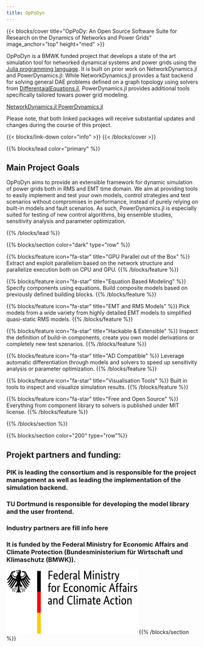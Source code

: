 ```yaml
---
title: OpPoDyn
---
```



<!-------------------------------------- Main Cover ---------------------------------------------------->

<!-- Main title of the page -->
<!-- sets the title of the section in large letters-->
{{< blocks/cover title="OpPoDy: An Open Source Software Suite for Research on the Dynamics of Networks and Power Grids"
image_anchor="top" height="med" >}}

  <!-- Long title of the Project -->
  <p class="lead mt-5">
    OpPoDyn is a BMWK funded project that develops a state of the art simulation tool for networked dynamical systems
    and power grids using the <a href="https://julialang.org">Julia programming language</a>. It is built on prior work on NetworkDynamics.jl and PowerDynamics.jl:
    While NetworkDynamics.jl provides a fast backend for solving general DAE problems defined on a graph topology using solvers from <a href=https://github.com/SciML/DifferentialEquations.jl>DifferentaialEquations.jl</a>, PowerDynamics.jl provides additional tools specifically tailored towars power grid modeling.
  </p>

  <!-- Provides the HTML Hyperlink to Github Repo -->
  <a class="btn btn-lg btn-secondary me-3 mb-4" href="https://github.com/PIK-ICoNe/NetworkDynamics.jl">
    NetworkDynamics.jl <i class="fab fa-github ms-2 "></i>
  </a>
  <a class="btn btn-lg btn-secondary me-3 mb-4" href="https://github.com/JuliaEnergy/PowerDynamics.jl">
    PowerDynamics.jl <i class="fab fa-github ms-2 "></i>
  </a>
  
  Please note, that both linked packages will receive substantial updates and changes during the course of this project.

  {{< blocks/link-down color="info" >}}
{{< /blocks/cover >}}


<!-------------------------------------- Main Goals of the project  ---------------------------------------------------->

<!-- sets the colour of the section. In this case "primary" -->
{{% blocks/lead color="primary" %}}
  ## Main Project Goals
  
  OpPoDyn aims to provide an extensible framework for dynamic simulation of power grids both in RMS and EMT time domain.
  We aim at providing tools to easily implement and test your own models, control strategies and test scenarios without compromises in performance, instead of purely relying on built-in models and fault scenarios.
  As such, PowerDynamics.jl is especially suited for testing of new control algorithms, big ensemble studies, sensitivity analysis and parameter optimization.
  
{{% /blocks/lead %}}


<!-------------------------------------- Features ---------------------------------------------------->

<!-- sets the colour and type of the section. In this case "dark" and "row" respectively -->
{{% blocks/section color="dark" type="row" %}}

  <!-- sets the icon and message that appears underneath it. In this case "fa-lightbulb" and Name of Feature" 
  respectively -->

  {{% blocks/feature icon="fa-star" title="GPU Parallel out of the Box" %}}
    Extract and exploit parallelism based on the network structure 
    and parallelize execution both on CPU and GPU.
  {{% /blocks/feature %}}

  {{% blocks/feature icon="fa-star" title="Equation Based Modeling" %}}
    Specify components using equations. Build composite models based 
    on previously defined building blocks.
  {{% /blocks/feature %}}

  {{% blocks/feature icon="fa-star" title="EMT and RMS Models" %}}
    Pick models from a wide variety from highly detailed EMT models 
    to simplified quasi-static RMS models.
  {{% /blocks/feature %}}

  {{% blocks/feature icon="fa-star" title="Hackable & Extensible" %}}
    Inspect the definition of build-in components, create you own 
    model derivations or completely new test szenarios.
  {{% /blocks/feature %}}

  {{% blocks/feature icon="fa-star" title="AD Compatible" %}}
    Leverage automatic differentiation through models and solvers to 
    speed up sensitivity analysis or parameter optimization.
  {{% /blocks/feature %}}

  {{% blocks/feature icon="fa-star" title="Visualisation Tools" %}}
    Built in tools to inspect and visualize simulation results.
  {{% /blocks/feature %}}

  {{% blocks/feature icon="fa-star" title="Free and Open Source" %}}
    Everything from component library to solvers is published under 
    MIT license.
  {{% /blocks/feature %}}

{{% /blocks/section %}}



<!-------------------------------------- Attributions ---------------------------------------------------->

{{% blocks/section color="200" type="row"%}}

## Projekt partners and funding:

### PIK is leading the consortium and is responsible for the project management as well as leading the implementation of the simulation backend.

### TU Dortmund is responsible for developing the model library and the user frontend.

### Industry partners are **fill info here**

### It is funded by the Federal Ministry for Economic Affairs and Climate Protection (Bundesministerium für Wirtschaft und Klimaschutz (BMWK)).   

![](static/images/logos/bmwk_logo_en.svg)
{{% /blocks/section %}}
